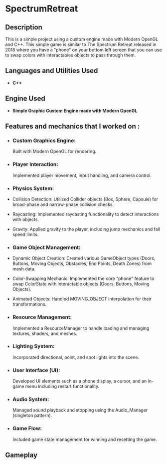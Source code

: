 # SpectrumRetreat

<h2>Description</h2>
This is a simple project using a custom engine made with Modern OpenGL and C++. This simple game is similar to The Spectrum Retreat released in 2018 where you have a "phone" on your bottom left screen that you can use to swap colors with interactables objects to pass through them. 
<br /> 


<h2>Languages and Utilities Used</h2>

- <b>C++</b> 

<h2>Engine Used </h2>

- <b>Simple Graphic Custom Engine made with Modern OpenGL</b>

<h2>Features and mechanics that I worked on : </h2>

- <b><h3>Custom Graphics Engine:</h3></b> Built with Modern OpenGL for rendering.

- <b><h3>Player Interaction:</h3></b> Implemented player movement, input handling, and camera control.

- <b><h3>Physics System:</h3></b>
- Collision Detection: Utilized Collider objects (Box, Sphere, Capsule) for broad-phase and narrow-phase collision checks.
- Raycasting: Implemented raycasting functionality to detect interactions with objects.
- Gravity: Applied gravity to the player, including jump mechanics and fall speed limits.

- <b><h3>Game Object Management:</h3></b>
- Dynamic Object Creation: Created various GameObject types (Doors, Buttons, Moving Objects, Obstacles, End Points, Death Zones) from mesh data.
- Color-Swapping Mechanic: Implemented the core "phone" feature to swap ColorState with interactable objects (Doors, Buttons, Moving Objects).
- Animated Objects: Handled MOVING_OBJECT interpolation for their transformations.

- <b><h3>Resource Management:</h3></b> Implemented a ResourceManager to handle loading and managing textures, shaders, and meshes.
- <b><h3>Lighting System:</h3></b> Incorporated directional, point, and spot lights into the scene.
- <b><h3>User Interface (UI):</h3></b> Developed UI elements such as a phone display, a cursor, and an in-game menu including restart functionality.
- <b><h3>Audio System:</h3></b> Managed sound playback and stopping using the Audio_Manager (singleton pattern).
- <b><h3>Game Flow:</h3></b> Included game state management for winning and resetting the game.

<h2>Gameplay</h2>


